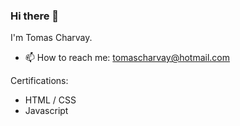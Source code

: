 ### Hi there 👋

I'm Tomas Charvay.

- 📫 How to reach me: tomascharvay@hotmail.com

Certifications:

- HTML / CSS 
- Javascript 



<!--
**tcharvay/tcharvay** is a ✨ _special_ ✨ repository because its `README.md` (this file) appears on your GitHub profile.

Here are some ideas to get you started:

- 🔭 I’m currently working on ...
- 🌱 I’m currently learning ...
- 👯 I’m looking to collaborate on ...
- 🤔 I’m looking for help with ...
- 💬 Ask me about ...
- 📫 How to reach me: ...
- 😄 Pronouns: ...
- ⚡ Fun fact: ...
-->
